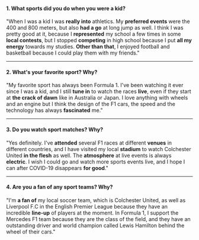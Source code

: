 #### 1. What sports did you do when you were a kid?
"When I was a kid I was **really into** athletics. My **preferred events** were the 400 and 800 meters, but also **had a go** at long jump as well. I think I was pretty good at it, because I **represented** my school a few times in some **local contests**, but I stopped **competing** in high school because I put **all my energy** towards my studies. **Other than that**, I enjoyed football and basketball because I could play them with my friends."

---
#### 2. What's your favorite sport? Why?
"My favorite sport has always been Formula 1. I've been watching it ever since I was a kid, and I still **tune in** to watch the races **live**, even if they start at **the crack of dawn** like in Australia or Japan. I love anything with wheels and an engine but I think the design of the F1 cars, the speed and the technology has always **fascinated** me."

---
#### 3. Do you watch sport matches? Why?
"Yes definitely. I've **attended** several F1 races at different **venues** in different countries, and I have visited my local **stadium** to watch Colchester United **in the flesh** as well. The **atmosphere** at live events is always **electric**. I wish I could go and watch more sports events live, and I hope I can after COVID-19 disappears **for good**."

---
#### 4. Are you a fan of any sport teams? Why?
"I'm **a fan of** my local soccer team, which is Colchester United, as well as Liverpool F.C in the English Premier League because they have an incredible **line-up** of players at the moment. In Formula 1, I support the Mercedes F1 team because they are the class of the field, and they have an outstanding driver and world champion called Lewis Hamilton behind the wheel of their cars."
